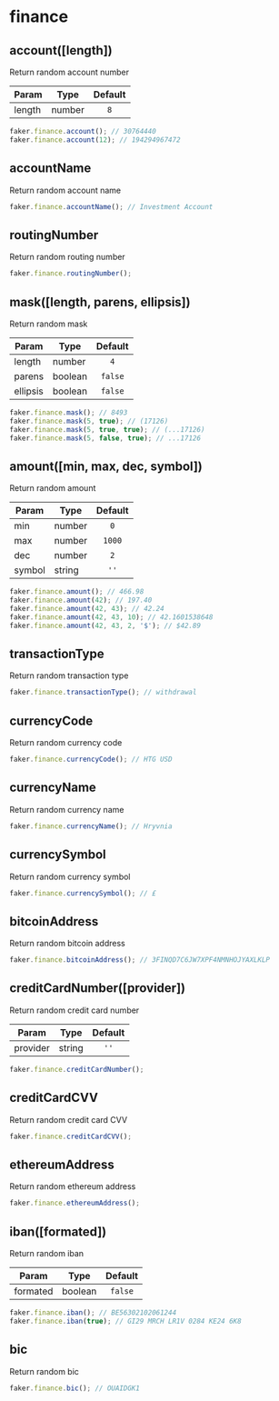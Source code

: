 # finance

## account([length])

Return random account number


| Param  | Type   | Default |
| ------ | ------ | :-----: |
| length | number |   `8`   |


```js
faker.finance.account(); // 30764440
faker.finance.account(12); // 194294967472
```

## accountName

Return random account name

```js
faker.finance.accountName(); // Investment Account
```

## routingNumber <Badge text="5.0.0+" type="tip" vertical="middle"/>

Return random routing number

```js
faker.finance.routingNumber();
```

## mask([length, parens, ellipsis])

Return random mask


| Param    | Type    | Default |
| -------- | ------- | :-----: |
| length   | number  |   `4`   |
| parens   | boolean | `false` |
| ellipsis | boolean | `false` |


```js
faker.finance.mask(); // 8493
faker.finance.mask(5, true); // (17126)
faker.finance.mask(5, true, true); // (...17126)
faker.finance.mask(5, false, true); // ...17126
```

## amount([min, max, dec, symbol])

Return random amount


| Param  | Type   | Default |
| ------ | ------ | :-----: |
| min    | number |   `0`   |
| max    | number | `1000`  |
| dec    | number |   `2`   |
| symbol | string |  `''`   |


```js
faker.finance.amount(); // 466.98
faker.finance.amount(42); // 197.40
faker.finance.amount(42, 43); // 42.24
faker.finance.amount(42, 43, 10); // 42.1601538648
faker.finance.amount(42, 43, 2, '$'); // $42.89
```

## transactionType

Return random transaction type

```js
faker.finance.transactionType(); // withdrawal
```

## currencyCode

Return random currency code

```js
faker.finance.currencyCode(); // HTG USD
```

## currencyName

Return random currency name

```js
faker.finance.currencyName(); // Hryvnia
```

## currencySymbol

Return random currency symbol

```js
faker.finance.currencySymbol(); // £
```

## bitcoinAddress

Return random bitcoin address

```js
faker.finance.bitcoinAddress(); // 3FINQD7C6JW7XPF4NMNHOJYAXLKLP
```

## creditCardNumber([provider]) <Badge text="5.0.0+" type="tip" vertical="middle"/>

Return random credit card number


| Param    | Type   | Default |
| -------- | ------ | :-----: |
| provider | string |  `''`   |


```js
faker.finance.creditCardNumber();
```

## creditCardCVV <Badge text="5.0.0+" type="tip" vertical="middle"/>

Return random credit card CVV

```js
faker.finance.creditCardCVV();
```

## ethereumAddress <Badge text="5.0.0+" type="tip" vertical="middle"/>

Return random ethereum address

```js
faker.finance.ethereumAddress();
```

## iban([formated])

Return random iban


| Param    | Type    | Default |
| -------- | ------- | :-----: |
| formated | boolean | `false` |


```js
faker.finance.iban(); // BE56302102061244
faker.finance.iban(true); // GI29 MRCH LR1V 0284 KE24 6K8
```

## bic

Return random bic

```js
faker.finance.bic(); // OUAIDGK1
```